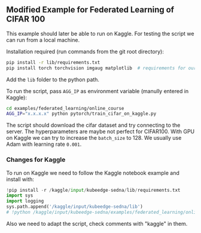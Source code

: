 ## Modified Example for Federated Learning of CIFAR 100

This example should later be able to run on Kaggle. For testing the script we can run from a local machine.

Installation required (run commands from the git root directory):
```bash
pip install -r lib/requirements.txt
pip install torch torchvision imgaug matplotlib  # requirements for our own code
```

Add the `lib` folder to the python path.

To run the script, pass `AGG_IP` as environment variable (manully entered in Kaggle):
```bash
cd examples/federated_learning/online_course
AGG_IP="x.x.x.x" python pytorch/train_cifar_on_kaggle.py
```

The script should download the cifar dataset and try connecting to the server.
The hyperparameters are maybe not perfect for CIFAR100.
With GPU on Kaggle we can try to increase the `batch_size` to 128.
We usually use Adam with learning rate `0.001`.

### Changes for Kaggle

To run on Kaggle we need to follow the Kaggle notebook example and install with:
```python
!pip install -r /kaggle/input/kubeedge-sedna/lib/requirements.txt
import sys
import logging
sys.path.append('/kaggle/input/kubeedge-sedna/lib')
# !python /kaggle/input/kubeedge-sedna/examples/federated_learning/online_course/init.py
```

Also we need to adapt the script, check comments with "kaggle" in them.
